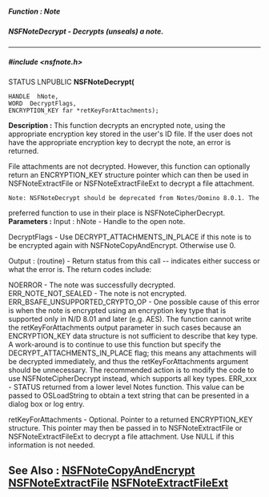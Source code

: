 ##### Function : Note
##### NSFNoteDecrypt - Decrypts (unseals) a note.
---
##### #include <nsfnote.h>
STATUS LNPUBLIC **NSFNoteDecrypt(**

	HANDLE  hNote,
	WORD  DecryptFlags,
	ENCRYPTION_KEY far *retKeyForAttachments);
**Description :**
This function decrypts an encrypted note, using the appropriate encryption key 
stored in the user's ID file.  If the user does not have the appropriate 
encryption key to decrypt the note, an error is returned.  

File attachments are not decrypted.  However, this function can optionally 
return an ENCRYPTION_KEY structure pointer which can then be used in 
NSFNoteExtractFile or NSFNoteExtractFileExt to decrypt a file attachment.

    Note: NSFNoteDecrypt should be deprecated from Notes/Domino 8.0.1. The 
preferred function to use in their place is NSFNoteCipherDecrypt.
**Parameters :**
Input :
hNote  -  Handle to the open note.

DecryptFlags  -  Use DECRYPT_ATTACHMENTS_IN_PLACE if this note is to be encrypted again with NSFNoteCopyAndEncrypt.  Otherwise use 0.

Output :
(routine)  -  Return status from this call -- indicates either success or what the error is. The return codes include:

NOERROR - The note was successfully decrypted.
ERR_NOTE_NOT_SEALED - The note is not encrypted.
ERR_BSAFE_UNSUPPORTED_CRYPTO_OP - One possible cause of this error is when the note is encrypted using an encryption key type that is supported only in N/D 8.01 and later (e.g. AES).  The function cannot write the retKeyForAttachments output parameter in such cases because an ENCRYPTION_KEY data structure is not sufficient to describe that key type.  A work-around is to continue to use this function but specify the DECRYPT_ATTACHMENTS_IN_PLACE flag; this means any attachments will be decrypted immediately, and thus the retKeyForAttachments argument should be unnecessary.  The recommended action is to modify the code to use NSFNoteCipherDecrypt instead, which supports all key types.
ERR_xxx - STATUS returned from a lower level Notes function.  This value can be passed to OSLoadString to obtain a text string that can be presented in a dialog box or log entry.



retKeyForAttachments  -  Optional.  Pointer to a returned ENCRYPTION_KEY structure.  This pointer may then be passed in to NSFNoteExtractFile or NSFNoteExtractFileExt to decrypt a file attachment.  Use NULL if this information is not needed.

**See Also :**
[NSFNoteCopyAndEncrypt](D:/md_files/NSFNoteCopyAndEncrypt.md)
[NSFNoteExtractFile](D:/md_files/NSFNoteExtractFile.md)
[NSFNoteExtractFileExt](D:/md_files/NSFNoteExtractFileExt.md)
---
